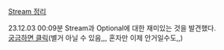[Stream 정리](Stream/README.md)

23.12.03 00:09분 Stream과 Optional에 대한 재미있는 것을 발견했다.  
[궁금하면 클릭](Stream/Stream&Optional.md)(별거 아닐 수 있음,,, 혼자만 이제 안거일수도,,)  
